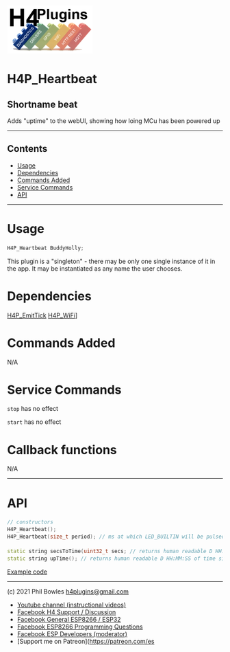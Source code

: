 ![H4P Flyer](../assets/DiagLogo.jpg)

# H4P_Heartbeat

## Shortname beat

Adds "uptime" to the webUI, showing how loing MCu has been powered up

---

## Contents

* [Usage](#usage)
* [Dependencies](#dependencies)
* [Commands Added](#commands-added)
* [Service Commands](#service-commands)
* [API](#api)

---

# Usage

```cpp
H4P_Heartbeat BuddyHolly;
```

This plugin is a "singleton" - there may be only one single instance of it in the app. It may be instantiated as any name the user chooses.

# Dependencies

[H4P_EmitTick](tick.md) 
[H4P_WiFi](h4wifi.md)]

# Commands Added

N/A

# Service Commands

`stop` has no effect

`start` has no effect

# Callback functions

N/A

---

# API

```cpp
// constructors
H4P_Heartbeat();
H4P_Heartbeat(size_t period); // ms at which LED_BUILTIN will be pulsed to show "online" NB ONLY ON MCU with LED_BUILTIN defined

static string secsToTime(uint32_t secs; // returns human readable D HH:MM:SS of arbitray seconds value
static string upTime(); // returns human readable D HH:MM:SS of time since boot
```

[Example code](../examples/06_WEB_UI/WebUI_InputFields/WebUI_InputFields.ino)

---

(c) 2021 Phil Bowles h4plugins@gmail.com

* [Youtube channel (instructional videos)](https://www.youtube.com/channel/UCYi-Ko76_3p9hBUtleZRY6g)
* [Facebook H4  Support / Discussion](https://www.facebook.com/groups/444344099599131/)
* [Facebook General ESP8266 / ESP32](https://www.facebook.com/groups/2125820374390340/)
* [Facebook ESP8266 Programming Questions](https://www.facebook.com/groups/esp8266questions/)
* [Facebook ESP Developers (moderator)](https://www.facebook.com/groups/ESP8266/)
* [Support me on Patreon](https://patreon.com/es